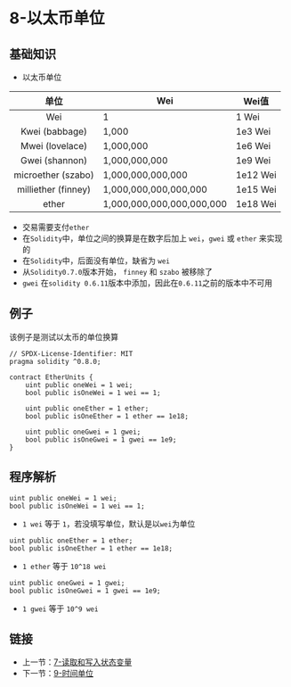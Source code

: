 # 8-以太币单位

## 基础知识

* 以太币单位

|         单位          | Wei                       | Wei值     |
|:-------------------:|---------------------------|----------|
|         Wei         | 1                         | 1 Wei    |
|   Kwei (babbage)    | 1,000                     | 1e3 Wei  |
|   Mwei (lovelace)   | 1,000,000                 | 1e6 Wei  |
|   Gwei (shannon)    | 1,000,000,000             | 1e9 Wei  |   
| microether (szabo)  | 1,000,000,000,000         | 1e12 Wei |
| milliether (finney) | 1,000,000,000,000,000     | 1e15 Wei |
|        ether        | 1,000,000,000,000,000,000 | 1e18 Wei |

* 交易需要支付`ether`
* 在`Solidity`中，单位之间的换算是在数字后加上 `wei`，`gwei` 或 `ether` 来实现的
* 在`Solidity`中，后面没有单位，缺省为 `wei`
* 从`Solidity0.7.0`版本开始， `finney` 和 `szabo` 被移除了
* `gwei` 在`solidity 0.6.11`版本中添加，因此在`0.6.11`之前的版本中不可用

## 例子

该例子是测试以太币的单位换算

```solidity
// SPDX-License-Identifier: MIT
pragma solidity ^0.8.0;

contract EtherUnits {
    uint public oneWei = 1 wei;
    bool public isOneWei = 1 wei == 1;

    uint public oneEther = 1 ether;
    bool public isOneEther = 1 ether == 1e18;

    uint public oneGwei = 1 gwei;
    bool public isOneGwei = 1 gwei == 1e9;
}

```

## 程序解析

```solidity
uint public oneWei = 1 wei;
bool public isOneWei = 1 wei == 1;
```

* `1 wei` 等于 `1`，若没填写单位，默认是以`wei`为单位

```solidity
uint public oneEther = 1 ether;
bool public isOneEther = 1 ether == 1e18;
```

* `1 ether` 等于 `10^18 wei`

```solidity
uint public oneGwei = 1 gwei;
bool public isOneGwei = 1 gwei == 1e9;
```

* `1 gwei` 等于 `10^9 wei`

## 链接

* 上一节：[7-读取和写入状态变量](../ReadAndWriteState/ReadAndWriteState.md)
* 下一节：[9-时间单位](../Time/Time.md)
